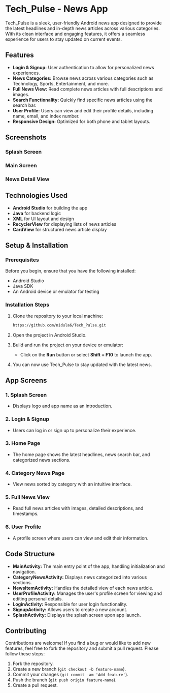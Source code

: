 
# Tech_Pulse - News App

Tech_Pulse is a sleek, user-friendly Android news app designed to provide the latest headlines and in-depth news articles across various categories. With its clean interface and engaging features, it offers a seamless experience for users to stay updated on current events.

## Features

- **Login & Signup:** User authentication to allow for personalized news experiences.
- **News Categories:** Browse news across various categories such as Technology, Sports, Entertainment, and more.
- **Full News View:** Read complete news articles with full descriptions and images.
- **Search Functionality:** Quickly find specific news articles using the search bar.
- **User Profile:** Users can view and edit their profile details, including name, email, and index number.
- **Responsive Design:** Optimized for both phone and tablet layouts.

## Screenshots

### Splash Screen

### Main Screen

### News Detail View

## Technologies Used

- **Android Studio** for building the app
- **Java** for backend logic
- **XML** for UI layout and design
- **RecyclerView** for displaying lists of news articles
- **CardView** for structured news article display

## Setup & Installation

### Prerequisites

Before you begin, ensure that you have the following installed:

- Android Studio
- Java SDK
- An Android device or emulator for testing

### Installation Steps

1. Clone the repository to your local machine:
   ```bash
   https://github.com/nidula6/Tech_Pulse.git
   ```

2. Open the project in Android Studio.

3. Build and run the project on your device or emulator:
   - Click on the **Run** button or select **Shift + F10** to launch the app.

4. You can now use Tech_Pulse to stay updated with the latest news.

## App Screens

### 1. **Splash Screen**
   - Displays logo and app name as an introduction.

### 2. **Login & Signup**
   - Users can log in or sign up to personalize their experience.

### 3. **Home Page**
   - The home page shows the latest headlines, news search bar, and categorized news sections.

### 4. **Category News Page**
   - View news sorted by category with an intuitive interface.

### 5. **Full News View**
   - Read full news articles with images, detailed descriptions, and timestamps.

### 6. **User Profile**
   - A profile screen where users can view and edit their information.

## Code Structure

- **MainActivity:** The main entry point of the app, handling initialization and navigation.
- **CategoryNewsActivity:** Displays news categorized into various sections.
- **NewsItemActivity:** Handles the detailed view of each news article.
- **UserProfileActivity:** Manages the user's profile screen for viewing and editing personal details.
- **LoginActivity:** Responsible for user login functionality.
- **SignupActivity:** Allows users to create a new account.
- **SplashActivity:** Displays the splash screen upon app launch.

## Contributing

Contributions are welcome! If you find a bug or would like to add new features, feel free to fork the repository and submit a pull request. Please follow these steps:

1. Fork the repository.
2. Create a new branch (`git checkout -b feature-name`).
3. Commit your changes (`git commit -am 'Add feature'`).
4. Push the branch (`git push origin feature-name`).
5. Create a pull request.

